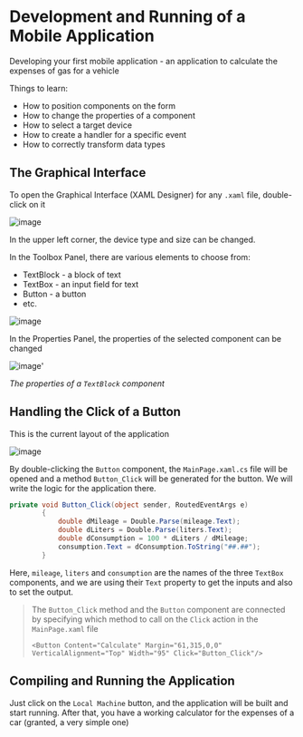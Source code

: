 
# Development and Running of a Mobile Application

Developing your first mobile application - an application to calculate the expenses of gas for a vehicle

Things to learn:

- How to position components on the form
- How to change the properties of a component
- How to select a target device
- How to create a handler for a specific event
- How to correctly transform data types

## The Graphical Interface

To open the Graphical Interface (XAML Designer) for any  `.xaml` file, double-click on it

![image](https://github.com/user-attachments/assets/2715c55c-b85e-4212-ae06-0d8025d25c27)

In the upper left corner, the device type and size can be changed.

In the Toolbox Panel, there are various elements to choose from:

- TextBlock - a block of text
- TextBox - an input field for text
- Button - a button
- etc.

![image](https://github.com/user-attachments/assets/36c2d863-13a7-4ab9-a827-5046a2a21db4)

In the Properties Panel, the properties of the selected component can be changed

![image](https://github.com/user-attachments/assets/08be292a-d29f-4601-b33c-7cad31a58bb3)'

*The properties of a `TextBlock` component*

## Handling the Click of a Button

This is the current layout of the application

![image](https://github.com/user-attachments/assets/8c6ecec0-970c-49dd-bfd7-d3a302c90b11)

By double-clicking the `Button` component, the `MainPage.xaml.cs` file will be opened and a method `Button_Click` will be generated for the button. We will write the logic for the application there.

``` C#
private void Button_Click(object sender, RoutedEventArgs e)
        {
            double dMileage = Double.Parse(mileage.Text);
            double dLiters = Double.Parse(liters.Text);
            double dConsumption = 100 * dLiters / dMileage;
            consumption.Text = dConsumption.ToString("##.##");
        }
```

Here, `mileage`, `liters` and `consumption` are the names of the three `TextBox` components, and we are using their `Text` property to get the inputs and also to set the output.

> The `Button_Click` method and the `Button` component are connected by specifying which method to call on the `Click` action in the `MainPage.xaml` file
> ``` XAML
> <Button Content="Calculate" Margin="61,315,0,0" VerticalAlignment="Top" Width="95" Click="Button_Click"/>
> ```

## Compiling and Running the Application

Just click on the `Local Machine` button, and the application will be built and start running. After that, you have a working calculator for the expenses of a car (granted, a very simple one)











